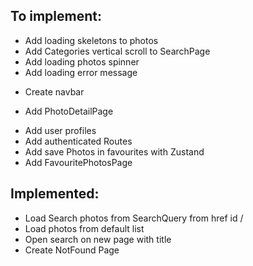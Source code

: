## To implement:

- Add loading skeletons to photos
- Add Categories vertical scroll to SearchPage
- Add loading photos spinner
- Add loading error message

* Create navbar

* Add PhotoDetailPage

- Add user profiles
- Add authenticated Routes
- Add save Photos in favourites with Zustand
- Add FavouritePhotosPage

## Implemented:

- Load Search photos from SearchQuery from href id /<param>
- Load photos from default list
- Open search on new page with title
- Create NotFound Page
